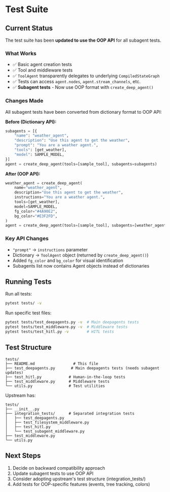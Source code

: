 # Test Suite

## Current Status

The test suite has been **updated to use the OOP API** for all subagent tests.

### What Works
- ✅ Basic agent creation tests
- ✅ Tool and middleware tests
- ✅ `ToolAgent` transparently delegates to underlying `CompiledStateGraph`
- ✅ Tests can access `agent.nodes`, `agent.stream_channels`, etc.
- ✅ **Subagent tests** - Now use OOP format with `create_deep_agent()`

### Changes Made

All subagent tests have been converted from dictionary format to OOP API:

**Before (Dictionary API):**
```python
subagents = [{
    "name": "weather_agent",
    "description": "Use this agent to get the weather",
    "prompt": "You are a weather agent.",
    "tools": [get_weather],
    "model": SAMPLE_MODEL,
}]
agent = create_deep_agent(tools=[sample_tool], subagents=subagents)
```

**After (OOP API):**
```python
weather_agent = create_deep_agent(
    name="weather_agent",
    description="Use this agent to get the weather",
    instructions="You are a weather agent.",
    tools=[get_weather],
    model=SAMPLE_MODEL,
    fg_color="#4A90E2",
    bg_color="#E3F2FD",
)
agent = create_deep_agent(tools=[sample_tool], subagents=[weather_agent])
```

### Key API Changes
- `"prompt"` → `instructions` parameter
- Dictionary → `ToolAgent` object (returned by `create_deep_agent()`)
- Added `fg_color` and `bg_color` for visual identification
- Subagents list now contains Agent objects instead of dictionaries

## Running Tests

Run all tests:
```bash
pytest tests/ -v
```

Run specific test files:
```bash
pytest tests/test_deepagents.py -v  # Main deepagents tests
pytest tests/test_middleware.py -v  # Middleware tests
pytest tests/test_hitl.py -v        # HITL tests
```

## Test Structure

```
tests/
├── README.md                 # This file
├── test_deepagents.py       # Main deepagents tests (needs subagent updates)
├── test_hitl.py            # Human-in-the-loop tests
├── test_middleware.py      # Middleware tests
└── utils.py                # Test utilities
```

Upstream has:
```
tests/
├── __init__.py
├── integration_tests/      # Separated integration tests
│   ├── test_deepagents.py
│   ├── test_filesystem_middleware.py
│   ├── test_hitl.py
│   └── test_subagent_middleware.py
├── test_middleware.py
└── utils.py
```

## Next Steps

1. Decide on backward compatibility approach
2. Update subagent tests to use OOP API
3. Consider adopting upstream's test structure (integration_tests/)
4. Add tests for OOP-specific features (events, tree tracking, colors)
